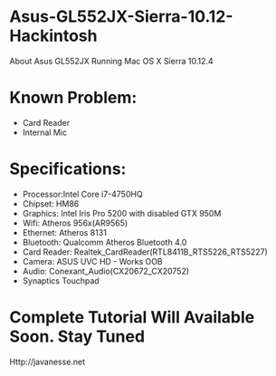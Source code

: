 # Asus-GL552JX-Sierra-10.12-Hackintosh
About Asus GL552JX Running Mac OS X Sierra 10.12.4

# Known Problem:
- Card Reader
- Internal Mic

# Specifications:
- Processor:Intel Core i7-4750HQ
- Chipset: HM86
- Graphics: Intel Iris Pro 5200 with disabled GTX 950M
- Wifi: Atheros 956x(AR9565)
- Ethernet: Atheros 8131
- Bluetooth: Qualcomm Atheros Bluetooth 4.0
- Card Reader: Realtek_CardReader(RTL8411B_RTS5226_RTS5227)
- Camera: ASUS UVC HD - Works OOB
- Audio: Conexant_Audio(CX20672_CX20752)
- Synaptics Touchpad


# Complete Tutorial Will Available Soon. Stay Tuned
Http://javanesse.net
